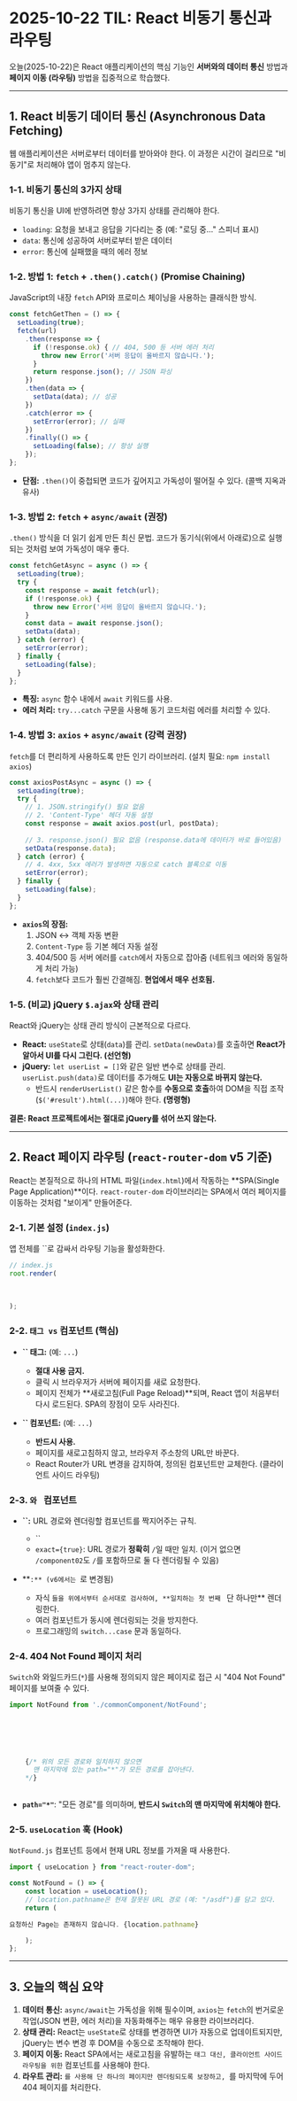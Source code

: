 # 2025-10-22 TIL: React 비동기 통신과 라우팅

오늘(2025-10-22)은 React 애플리케이션의 핵심 기능인 **서버와의 데이터 통신** 방법과 **페이지 이동 (라우팅)** 방법을 집중적으로 학습했다.

---

## 1. React 비동기 데이터 통신 (Asynchronous Data Fetching)

웹 애플리케이션은 서버로부터 데이터를 받아와야 한다. 이 과정은 시간이 걸리므로 "비동기"로 처리해야 앱이 멈추지 않는다.

### 1-1. 비동기 통신의 3가지 상태

비동기 통신을 UI에 반영하려면 항상 3가지 상태를 관리해야 한다.

-   `loading`: 요청을 보내고 응답을 기다리는 중 (예: "로딩 중..." 스피너 표시)
-   `data`: 통신에 성공하여 서버로부터 받은 데이터
-   `error`: 통신에 실패했을 때의 에러 정보

### 1-2. 방법 1: `fetch` + `.then().catch()` (Promise Chaining)

JavaScript의 내장 `fetch` API와 프로미스 체이닝을 사용하는 클래식한 방식.

```javascript
const fetchGetThen = () => {
  setLoading(true);
  fetch(url)
    .then(response => {
      if (!response.ok) { // 404, 500 등 서버 에러 처리
        throw new Error('서버 응답이 올바르지 않습니다.');
      }
      return response.json(); // JSON 파싱
    })
    .then(data => {
      setData(data); // 성공
    })
    .catch(error => {
      setError(error); // 실패
    })
    .finally(() => {
      setLoading(false); // 항상 실행
    });
};
```

-   **단점:** `.then()`이 중첩되면 코드가 깊어지고 가독성이 떨어질 수 있다. (콜백 지옥과 유사)

### 1-3. 방법 2: `fetch` + `async/await` (권장)

`.then()` 방식을 더 읽기 쉽게 만든 최신 문법. 코드가 동기식(위에서 아래로)으로 실행되는 것처럼 보여 가독성이 매우 좋다.

```javascript
const fetchGetAsync = async () => {
  setLoading(true);
  try {
    const response = await fetch(url);
    if (!response.ok) {
      throw new Error('서버 응답이 올바르지 않습니다.');
    }
    const data = await response.json();
    setData(data);
  } catch (error) {
    setError(error);
  } finally {
    setLoading(false);
  }
};
```

-   **특징:** `async` 함수 내에서 `await` 키워드를 사용.
-   **에러 처리:** `try...catch` 구문을 사용해 동기 코드처럼 에러를 처리할 수 있다.

### 1-4. 방법 3: `axios` + `async/await` (강력 권장)

`fetch`를 더 편리하게 사용하도록 만든 인기 라이브러리. (설치 필요: `npm install axios`)

```javascript
const axiosPostAsync = async () => {
  setLoading(true);
  try {
    // 1. JSON.stringify() 필요 없음
    // 2. 'Content-Type' 헤더 자동 설정
    const response = await axios.post(url, postData);
    
    // 3. response.json() 필요 없음 (response.data에 데이터가 바로 들어있음)
    setData(response.data);
  } catch (error) {
    // 4. 4xx, 5xx 에러가 발생하면 자동으로 catch 블록으로 이동
    setError(error);
  } finally {
    setLoading(false);
  }
};
```

-   **`axios`의 장점:**
    1.  JSON <-> 객체 자동 변환
    2.  `Content-Type` 등 기본 헤더 자동 설정
    3.  404/500 등 서버 에러를 `catch`에서 자동으로 잡아줌 (네트워크 에러와 동일하게 처리 가능)
    4.  `fetch`보다 코드가 훨씬 간결해짐. **현업에서 매우 선호됨.**

### 1-5. (비교) jQuery `$.ajax`와 상태 관리

React와 jQuery는 상태 관리 방식이 근본적으로 다르다.

-   **React:** `useState`로 상태(`data`)를 관리. `setData(newData)`를 호출하면 **React가 알아서 UI를 다시 그린다. (선언형)**
-   **jQuery:** `let userList = []`와 같은 일반 변수로 상태를 관리. `userList.push(data)`로 데이터를 추가해도 **UI는 자동으로 바뀌지 않는다.**
    -   반드시 `renderUserList()` 같은 함수를 **수동으로 호출**하여 DOM을 직접 조작(`$('#result').html(...)`)해야 한다. **(명령형)**

**결론: React 프로젝트에서는 절대로 jQuery를 섞어 쓰지 않는다.**

---

## 2. React 페이지 라우팅 (`react-router-dom` v5 기준)

React는 본질적으로 하나의 HTML 파일(`index.html`)에서 작동하는 **SPA(Single Page Application)**이다. `react-router-dom` 라이브러리는 SPA에서 여러 페이지를 이동하는 것처럼 "보이게" 만들어준다.

### 2-1. 기본 설정 (`index.js`)

앱 전체를 ``로 감싸서 라우팅 기능을 활성화한다.

```javascript
// index.js
root.render(
  
    
  
);
```

### 2-2. `` 태그 vs `` 컴포넌트 (핵심)

-   **`` 태그:** (예: `...`)
    -   **절대 사용 금지.**
    -   클릭 시 브라우저가 서버에 페이지를 새로 요청한다.
    -   페이지 전체가 **새로고침(Full Page Reload)**되며, React 앱이 처음부터 다시 로드된다. SPA의 장점이 모두 사라진다.

-   **`` 컴포넌트:** (예: `...`)
    -   **반드시 사용.**
    -   페이지를 새로고침하지 않고, 브라우저 주소창의 URL만 바꾼다.
    -   React Router가 URL 변경을 감지하여, 정의된 컴포넌트만 교체한다. (클라이언트 사이드 라우팅)

### 2-3. ``와 `` 컴포넌트

-   **``:** URL 경로와 렌더링할 컴포넌트를 짝지어주는 규칙.
    -   ``
    -   `exact={true}`: URL 경로가 **정확히** `/`일 때만 일치. (이거 없으면 `/component02`도 `/`를 포함하므로 둘 다 렌더링될 수 있음)

-   **``:** (v6에서는 ``로 변경됨)
    -   자식 ``들을 위에서부터 순서대로 검사하여, **일치하는 첫 번째 `` 단 하나만** 렌더링한다.
    -   여러 컴포넌트가 동시에 렌더링되는 것을 방지한다.
    -   프로그래밍의 `switch...case` 문과 동일하다.

### 2-4. 404 Not Found 페이지 처리

`Switch`와 와일드카드(`*`)를 사용해 정의되지 않은 페이지로 접근 시 "404 Not Found" 페이지를 보여줄 수 있다.

```javascript
import NotFound from './commonComponent/NotFound';


    
    
    
    
    {/* 위의 모든 경로와 일치하지 않으면
      맨 마지막에 있는 path="*"가 모든 경로를 잡아낸다.
    */}
    

```

-   **`path="*"`**: "모든 경로"를 의미하며, **반드시 `Switch`의 맨 마지막에 위치해야 한다.**

### 2-5. `useLocation` 훅 (Hook)

`NotFound.js` 컴포넌트 등에서 현재 URL 정보를 가져올 때 사용한다.

```javascript
import { useLocation } from "react-router-dom";

const NotFound = () => {
    const location = useLocation();
    // location.pathname은 현재 잘못된 URL 경로 (예: "/asdf")를 담고 있다.
    return (
        
요청하신 Page는 존재하지 않습니다. {location.pathname}

    );
};
```

---

## 3. 오늘의 핵심 요약

1.  **데이터 통신:** `async/await`는 가독성을 위해 필수이며, `axios`는 `fetch`의 번거로운 작업(JSON 변환, 에러 처리)을 자동화해주는 매우 유용한 라이브러리다.
2.  **상태 관리:** React는 `useState`로 상태를 변경하면 UI가 자동으로 업데이트되지만, jQuery는 변수 변경 후 DOM을 수동으로 조작해야 한다.
3.  **페이지 이동:** React SPA에서는 새로고침을 유발하는 `` 태그 대신, 클라이언트 사이드 라우팅을 위한 `` 컴포넌트를 사용해야 한다.
4.  **라우트 관리:** ``를 사용해 단 하나의 페이지만 렌더링되도록 보장하고, ``를 마지막에 두어 404 페이지를 처리한다.
